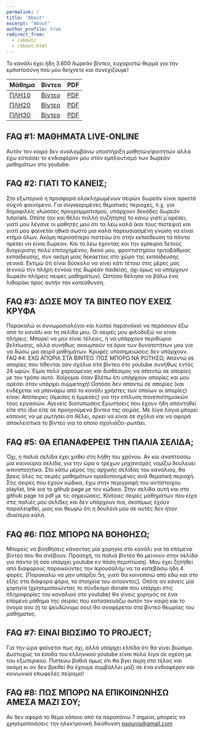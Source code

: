 ```yaml
---
permalink: /
title: "About"
excerpt: "About"
author_profile: true
redirect_from: 
  - /about/
  - /about.html
---
```


Το κανάλι έχει ήδη 3.600 δωρεάν βίντεο, ευχαριστώ θερμά για την εμπιστοσύνη που μου δείχνετε και συνεχίζουμε!

| Μάθημα | Βίντεο | PDF |
|---|---|---|
| <a href="/teaching/2015-plh10" target="_blank">ΠΛΗ10</a> | [Βίντεο](https://youtube.com/@psounis/search?query=ΠΛΗ10) | [PDF](https://github.com/psounis/notes/tree/master/plh10) |
| [ΠΛΗ20](/teaching/2015-plh20) | [Βίντεο](https://youtube.com/@psounis/search?query=ΠΛΗ20) | [PDF](https://github.com/psounis/notes/tree/master/plh20) |
| [ΠΛΗ30](/teaching/2015-plh30) | [Βίντεο](https://youtube.com/@psounis/search?query=ΠΛΗ30) | [PDF](https://github.com/psounis/notes/tree/master/plh30) |

FAQ #1: ΜΑΘΗΜΑΤΑ LIVE-ONLINE
---
Αυτόν τον καιρό δεν αναλαμβάνω υποστήριξη μαθητών/φοιτητών αλλά έχω εστιάσει το ενδιαφέρον μου στον εμπλουτισμό των δωρεάν μαθημάτων στο youtube.

FAQ #2: ΓΙΑΤΙ ΤΟ ΚΑΝΕΙΣ;
---
Στο εξωτερικό η προσφορά ολοκληρωμένων σειρών δωρεάν είναι αρκετά συχνό φαινόμενο. Για συγκεκριμένες θεματικές περιοχές, π.χ. για δημοφιλείς γλώσσες προγραμματισμού, υπάρχουν δεκάδες δωρεάν tutorials. Οπότε (αν και θέλει πολλή συζήτηση) το κάνω γιατί μ΄αρέσει, γιατί μου λέγανε οι μαθητές μου ότι τα λέω καλά (και τους πίστεψα) και γιατί μου φαίνεται ηθικά σωστό μια καλά παρουσιασμένη γνώση να είναι κτήμα όλων. Ακόμη περισσότερο πιστεύω ότι στην εκπαίδευση τα πάντα πρέπει να είναι δωρεαν. Και το λέω έχοντας και την εμπειρία 5ετούς διαχείρισης πολύ επιτυχημένου, δικού μου, φροντιστηρίου τριτοβάθμιας εκπαίδευσης, συν ακόμη μιας δεκαετίας στο χώρο της εκπαίδευσης γενικά. Εκτιμώ ότι είναι δύσκολο να γίνει κάτι τέτοιο στις μέρες μας (εννοώ την πλήρη έννοια της δωρεάν παιδείας, όχι όμως να υπάρχουν δωρεάν πλήρεις σειρές μαθημάτων). Ωστόσο θέλησα να βάλω ένα λιθαράκι προς αυτήν την κατεύθυνση.

FAQ #3: ΔΩΣΕ ΜΟΥ ΤΑ ΒΙΝΤΕΟ ΠΟΥ ΕΧΕΙΣ ΚΡΥΦΑ
---
Παρακαλώ οι συνωμοσιολόγοι και λοιποί παρανοϊκοί να περάσουν έξω από το κανάλι και τη σελίδα μου. Οι σειρές μου φιλοδοξώ να είναι πλήρεις. Μπορεί να μην είναι τέλειες, ή να υπάρχουν περιθώρια βελτίωσης, αλλά συνήθως ακουμπούν τα όρια των δυνατοτήτων μου για να δώσω μια σειρά μαθημάτων. Κρυφές υποσημειώσεις δεν υπάρχουν.
FAQ #4: ΕΧΩ ΑΠΟΡΙΑ ΣΤΑ ΒΙΝΤΕΟ. ΠΩΣ ΜΠΟΡΩ ΝΑ ΡΩΤΗΣΩ;
Απαντώ σε απορίες που τίθενται σαν σχόλια στα βίντεο στο youtube συνήθως εντός 24 ωρών. Είμαι πολύ χαρούμενος και διαθέσιμος να απαντώ σε απορίες με τον τρόπο αυτό. Χαίρομαι όταν βλέπω ότι υπάρχουν απορίες και μου αρέσει όταν υπάρχει συμμετοχή! Ωστόσο δεν απαντώ σε απορίες (και ενδέχεται να μπανάρω από το κανάλι χρήστες των οποίων οι απορίες) είναι:
Απόπειρες (άμεσες ή έμμεσες) για την επίλυση πανεπιστημιακών τους εργασιών.
Αγενείς διατυπώσεις
Ερωτήσεις που έχουν ήδη απαντηθεί είτε στο ίδιο είτε σε προηγούμενα βίντεο της σειράς.
Με λίγα λόγια μπορεί κάποιος να με ρωτήσει ότι θέλει, αρκεί να είναι σε σχόλιο και να αφορά αποκλειστικά το βίντεο για το οποίο σχολιάζει-ρωτάει.

FAQ #5: ΘΑ ΕΠΑΝΑΦΕΡΕΙΣ ΤΗΝ ΠΑΛΙΑ ΣΕΛΙΔΑ;
---
Όχι, η παλιά σελίδα έχει χαθεί στη λήθη του χρόνου. Αν και αναπτύσσω μια καινούρια σελίδα, για την ώρα ο τρέχων μηχανισμός νομίζω δουλεύει ικανοποιητικα. Στο κάτω μέρος της αρχικής σελίδας του καναλιού, θα βρεις όλες τις σειρές μαθημάτων ομαδοποιημένες ανά θεματική περιοχή. Στις σειρές που έχουν κώδικα, έχω στην περιγραφή του αντίστοιχου playlist, link για το github page με τον κώδικα. Στην σελίδα αυτή και στο github page τα pdf με τις σημειώσεις. Κάποιες σειρές μαθημάτων που είχα στις παλιές μου σελίδες και δεν υπάρχουν πια, σκοπίμως έχουν παραλειφθεί, μιας και θεωρώ ότι η δουλειά μου σε αυτές δεν ήταν ιδιαίτερα καλή.

FAQ #6: ΠΩΣ ΜΠΟΡΩ ΝΑ ΒΟΗΘΗΣΩ;
---
Μπορείς να βοηθήσεις κάνοντας μία χορηγία στο κανάλι για τα επόμενα βίντεο που θα ανέβουν. Προσοχή, τα παλιά βίντεο θα μείνουν στην σελίδα για πάντα (ή όσο υπάρχει youtube εν πάση περιπτώση). Μου έχει ζητήθεί από διάφορους παροικούντες την Ιερουσαλήμ να τα κατεβάσω ήδη 4 φορές. [Παρακαλώ να μην υπάρξει 5η, γιατί θα κοινοποιώ από εδώ και στο εξής στα διάφορα φόρα, τα στοιχεία του αιτούντος]. Οπότε αν κάνεις μία χορηγία (χρησιμοποιώντας το σύνδεσμο donate που υπάρχει στις πληροφορίες του καναλιού στο youtube) θα γίνεις χορηγός σε ένα επόμενο μάθημα της σειράς που κατασκευάζω αυτόν τον καιρό και το όνομα σου (ή το ψευδώνυμο σου) θα αναφέρεται στα βίντεο θεωρίας του μαθήματος.

FAQ #7: EINAI ΒΙΩΣΙΜΟ ΤΟ PROJECT;
---
Για την ώρα φαίνεται πως όχι, αλλά υπάρχει ελπίδα ότι θα γίνει βιώσιμο. Δυστυχώς τα έσοδα του ελληνικού youtube είναι πολύ λίγα σε σχέση με του εξωτερικού. Πιστεύω βαθιά όμως ότι θα βγει άκρη στο τέλος και ακόμη κι αν δεν βρεθεί θα έχουμε συμβάλλει μαζί σε ένα ενδιαφέρον και κοινωνικά επωφελές πείραμα!

FAQ #8: ΠΩΣ ΜΠΟΡΩ ΝΑ ΕΠΙΚΟΙΝΩΝΗΣΩ ΑΜΕΣΑ ΜΑΖΙ ΣΟΥ;
---
Αν δεν αφορά το θέμα κάποιο από τα παραπάνω 7 σημεία, μπορείς να χρησιμοποιήσεις την ηλεκτρονική διεύθυνση [psounis@gmail.com](mailto:psounis@gmail.com)
